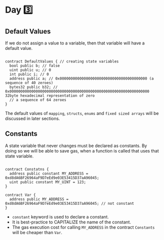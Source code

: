 # Day :three:

## Default Values
If we do not assign a value to a variable, then that variable will have a default value.

```solidity

contract DefaultValues { // creating state variables
  bool public b; // false
  uint public u; // 0
  int public i; // 0
  address public a; // 0x0000000000000000000000000000000000000000 (a sequence of 40 zeroes)
  bytes32 public b32; // 0x0000000000000000000000000000000000000000000000000000000000000000 32byte hexadecimal representation of zero
  // a sequence of 64 zeroes
}

```
The default values of ```mapping```, ```structs```, ```enums``` and ```fixed sized arrays``` will be discussed in later sections.

## Constants 
A state variable that never changes must be declared as constants. By doing so we will be able to save gas, when a function is called that uses that state variable.

```solidity

contract Constatns {
  address public constant MY_ADDRESS = 0xd8dA6BF26964aF9D7eEd9e03E53415D37aA96045;
  uint public constant MY_UINT = 123;
}

contract Var {
  address public MY_ADDRESS = 0xd8dA6BF26964aF9D7eEd9e03E53415D37aA96045; // not constant
}

```
- ```constant``` keyword is used to declare a constant.
- It is best-practice to CAPITALIZE the name of the constant.
- The gas execution cost for calling ```MY_ADDRESS``` in the contract ```Constants``` will be cheaper than ```Var```.
